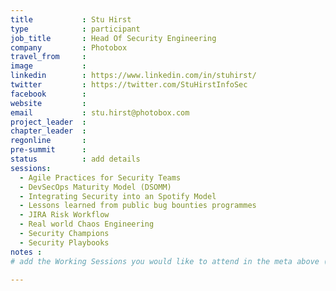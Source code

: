 ```yaml
---
title           : Stu Hirst
type            : participant
job_title       : Head Of Security Engineering
company         : Photobox
travel_from     :
image           :
linkedin        : https://www.linkedin.com/in/stuhirst/
twitter         : https://twitter.com/StuHirstInfoSec
facebook        :
website         :
email           : stu.hirst@photobox.com
project_leader  :
chapter_leader  :
regonline       :
pre-summit      :
status          : add details
sessions:
  - Agile Practices for Security Teams
  - DevSecOps Maturity Model (DSOMM)
  - Integrating Security into an Spotify Model
  - Lessons learned from public bug bounties programmes
  - JIRA Risk Workflow
  - Real world Chaos Engineering
  - Security Champions
  - Security Playbooks
notes :
# add the Working Sessions you would like to attend in the meta above (use the session's title) e.g. sessions (one per line): -Security Playbooks Diagrams -Hackathon Daily Sessions

---
```


<!-- put more details about participant here -->
